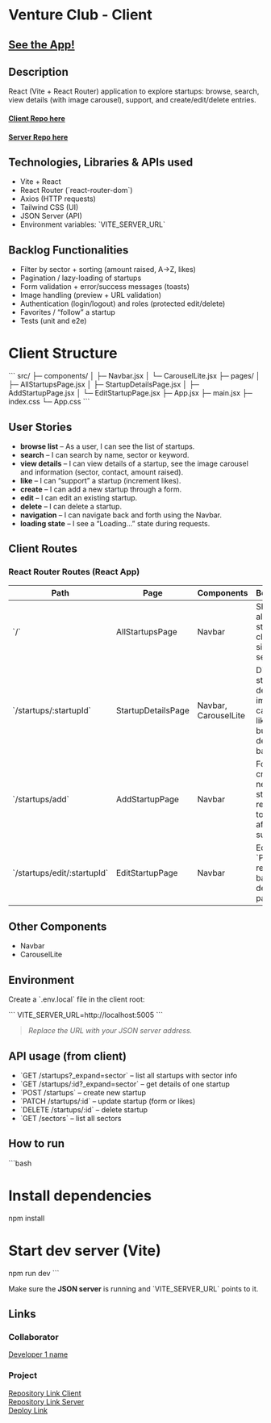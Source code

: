 # Venture Club - Client

## [See the App!](https://vcventureclub.netlify.app/)

## Description

React (Vite + React Router) application to explore startups: browse, search, view details (with image carousel), support, and create/edit/delete entries.

#### [Client Repo here](https://github.com/MaelOE/crowdfunding-client)

#### [Server Repo here](https://github.com/MaelOE/crowdfunding-server)

## Technologies, Libraries & APIs used

- Vite + React
- React Router (\`react-router-dom\`)
- Axios (HTTP requests)
- Tailwind CSS (UI)
- JSON Server (API)
- Environment variables: \`VITE_SERVER_URL\`

## Backlog Functionalities

- Filter by sector + sorting (amount raised, A→Z, likes)
- Pagination / lazy-loading of startups
- Form validation + error/success messages (toasts)
- Image handling (preview + URL validation)
- Authentication (login/logout) and roles (protected edit/delete)
- Favorites / “follow” a startup
- Tests (unit and e2e)

# Client Structure

\`\`\`
src/
├─ components/
│ ├─ Navbar.jsx
│ └─ CarouselLite.jsx
├─ pages/
│ ├─ AllStartupsPage.jsx
│ ├─ StartupDetailsPage.jsx
│ ├─ AddStartupPage.jsx
│ └─ EditStartupPage.jsx
├─ App.jsx
├─ main.jsx
├─ index.css
└─ App.css
\`\`\`

## User Stories

- **browse list** – As a user, I can see the list of startups.
- **search** – I can search by name, sector or keyword.
- **view details** – I can view details of a startup, see the image carousel and information (sector, contact, amount raised).
- **like** – I can “support” a startup (increment likes).
- **create** – I can add a new startup through a form.
- **edit** – I can edit an existing startup.
- **delete** – I can delete a startup.
- **navigation** – I can navigate back and forth using the Navbar.
- **loading state** – I see a “Loading…” state during requests.

## Client Routes

### React Router Routes (React App)

| Path                          | Page               | Components           | Behavior                                                                |
| ----------------------------- | ------------------ | -------------------- | ----------------------------------------------------------------------- |
| \`/\`                         | AllStartupsPage    | Navbar               | Shows all startups, client-side search                                  |
| \`/startups/:startupId\`      | StartupDetailsPage | Navbar, CarouselLite | Displays startup details, image carousel, like button, delete, back nav |
| \`/startups/add\`             | AddStartupPage     | Navbar               | Form to create new startup, redirects to \`/\` after success            |
| \`/startups/edit/:startupId\` | EditStartupPage    | Navbar               | Edit via \`PATCH\`, redirect back to details page                       |

## Other Components

- Navbar
- CarouselLite

## Environment

Create a \`.env.local\` file in the client root:

\`\`\`
VITE_SERVER_URL=http://localhost:5005
\`\`\`

> _Replace the URL with your JSON server address._

## API usage (from client)

- \`GET /startups?\_expand=sector\` – list all startups with sector info
- \`GET /startups/:id?\_expand=sector\` – get details of one startup
- \`POST /startups\` – create new startup
- \`PATCH /startups/:id\` – update startup (form or likes)
- \`DELETE /startups/:id\` – delete startup
- \`GET /sectors\` – list all sectors

## How to run

\`\`\`bash

# Install dependencies

npm install

# Start dev server (Vite)

npm run dev
\`\`\`

Make sure the **JSON server** is running and \`VITE_SERVER_URL\` points to it.

## Links

### Collaborator

[Developer 1 name](https://github.com/MaelOE)

### Project

[Repository Link Client](https://github.com/MaelOE/crowdfunding-client)  
[Repository Link Server](https://github.com/MaelOE/crowdfunding-server)  
[Deploy Link](https://vcventureclub.netlify.app/)
